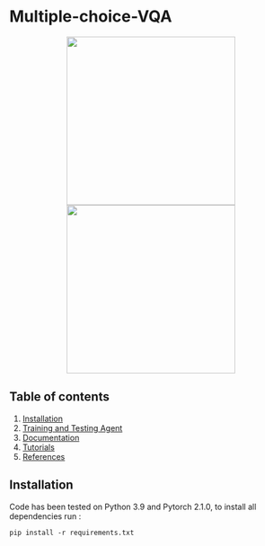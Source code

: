 # Multiple-choice-VQA

<p align="center">
  <img width="300" height="300" src="/img/dynamic1.gif">
	<img width="300" height="300" src="/img/noisy1.gif">
</p>



## Table of contents
   1. [Installation](#installation)
   1. [Training and Testing Agent](#example)
   1. [Documentation](#documentation)
   1. [Tutorials](#tutorials)
   1. [References](#references-and-citation)

## Installation
Code has been tested on Python 3.9 and Pytorch 2.1.0, to install all dependencies run :
```
pip install -r requirements.txt
```
